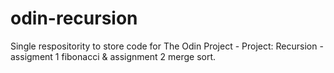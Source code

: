 # odin-recursion
 Single respositority to store code for The Odin Project - Project: Recursion - assigment 1 fibonacci & assignment 2 merge sort. 
